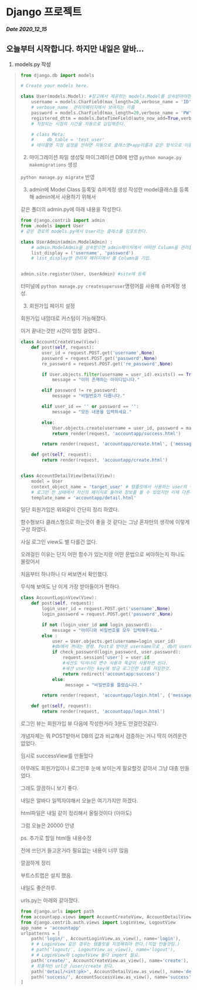 # Django 프로젝트
##### Date 2020_12_15
오늘부터 시작합니다.
하지만 내일은 알바...
---
1. models.py 작성
> ```Python
> from django.db import models
> 
> # Create your models here.
> 
> class User(models.Model): #장고에서 제공하는 models.Model를 상속받아야한다.
>     username = models.CharField(max_length=20,verbose_name = 'ID')
>     # verbose_name  관리자페이지에서 보여지는 이름
>     password = models.CharField(max_length=20,verbose_name = 'PW')
>     registered_dttm = models.DateTimeField(auto_now_add=True,verbose_name='RegistrationTime') 
>     # 저장되는 시점의 시간을 자동으로 삽입해준다.
> 
>     # class Meta:
>     #     db_table = 'test_user'
>     # 테이블명 지정 설정을 안하면 자동으로 클래스명+app이름과 같은 형식으로 이름 설정
> ```
> 
> 2. 마이그레이션 파일 생성및 마이그레이션 DB에 반영
> ```python manage.py makemigrations``` 생성
> 
> ```python manage.py migrate``` 반영
> 
> 3. admin에 Model Class 등록및 슈퍼계정 생성
> 작성한 model클래스를 등록해 admin에서 사용하기 위해서
> 
> 같은 폴더의 admin.py에 아래 내용을 작성한다.
> ```Python
> from django.contrib import admin
> from .models import User
> # 같은 경로의 models.py에서 User라는 클래스를 임포트한다.
> 
> class UserAdmin(admin.ModelAdmin) :
>     # admin.ModelAdmin을 상속받으면 admin페이지에서 어떠한 Column을 관리할지에 대한 설정이 가능
>     list_display = ('username', 'password')
>     # list_display엔 관리자 페이지에서 볼 Column을 기입.
> 
> 
> admin.site.register(User, UserAdmin) #site에 등록
> ```
> 
> 터미널에 ```python manage.py createsuperuser```명령어를 사용해 슈퍼계정 생성.
> 
> 3. 회원가입 페이지 설정 
> 
> 회원가입 내맘대로 커스텀이 가능해졌다.
> 
> 이거 끝내는것만 시간이 엄청 걸렸다..
> 
> ```Python
> class AccountCreateView(View):
>     def post(self, request):
>         user_id = request.POST.get('username',None)
>         password = request.POST.get('password',None)
>         re_password = request.POST.get('re_password',None)
> 
>         if User.objects.filter(username = user_id).exists() == True:
>             message = "이미 존재하는 아이디입니다."
> 
>         elif password != re_password:
>             message = "비밀번호가 다릅니다."
> 
>         elif user_id == '' or password == '':
>             message = "모든 내용을 입력하세요."
> 
>         else:
>             User.objects.create(username = user_id, password = make_password(password))
>             return render(request, 'accountapp/success.html')
> 
>         return render(request, 'accountapp/create.html', {'message': message})
> 
>     def get(self, request):
>         return render(request, 'accountapp/create.html')
> 
> 
> class AccountDetailView(DetailView):
>     model = User
>     context_object_name = 'target_user' # 탬플릿에서 사용하는 user의 객체 이름을 target_user로 다르게 설정해줌
>     # 로그인 한 상태에서 자신의 페이지로 들어와 정보를 볼 수 있었지만 이제 다른사람이 그 페이지에 들어가더라도 정상적으로 열람 가능하다.
>     template_name = 'accountapp/detail.html'
> ```
> 일단 회원가입은 위외같이 간단히 정리 하였다. 
> 
> 함수형보다 클래스형으로 하는것이 좋을 것 같다는 그냥 혼자만의 생각에 이렇게 구성 하였다.
> 
> 사실 로그인 view도 별 다를건 없다.
> 
> 오래걸린 이유는 단지 어떤 함수가 있는지랑 어떤 문법으로 써야하는지 하나도 몰랐어서
> 
> 처음부터 하나하나 다 써보면서 확인했다.
> 
> 무식해 보여도 난 이게 가장 받아들이가 편하다.
> 
> ```Python
> class AccountLoginView(View):
>     def post(self, request):
>         login_user_id = request.POST.get('username',None)
>         login_password = request.POST.get('password',None)
> 
>         if not (login_user_id and login_password):
>             message = "아이디와 비밀번호를 모두 입력해주세요."
>         else : 
>             user = User.objects.get(username=login_user_id) 
>             #db에서 꺼내는 명령. Post로 받아온 username으로 , db의 username을 꺼내온다.
>             if check_password(login_password, user.password):
>                 request.session['user'] = user.id 
>                 #세션도 딕셔너리 변수 사용과 똑같이 사용하면 된다.
>                 #세션 user라는 key에 방금 로그인한 id를 저장한것.
>                 return redirect('accountapp:success')
>             else:
>                  message = "비밀번호를 틀렸습니다."
> 
>         return render(request, 'accountapp/login.html', {'message': message})
> 
>     def get(self, request):
>         return render(request, 'accountapp/login.html')
> ```
> 로그인 뷰는 회원가입 뷰 다음에 작성한거라 3분도 안걸린것같다.
> 
> 개념자체는 뭐 POST받아서 DB의 값과 비교해서 검증하는 거니 딱히 어려운건 없었다.
> 
> 임시로 successView를 만들었다 
> 
> 아무래도 회원가입이나 로그인후 눈에 보이는게 필요할것 같아서 그냥 대충 만들었다.
> 
> 그래도 깔끔하니 보기 좋다.
> 
> 내일은 알바다 일찍자야해서 오늘은 여기가지만 하겠다.
> 
> html파일은 내일 같이 정리해서 올릴것이다 (아마도)
> 
> 그럼 오늘은 20000 안녕
> 
> ps.
> 추가로 할일 html들 내용수정
> 
> 전에 쓰던거 들고온거라 필요없는 내용이 너무 많음
> 
> 깔끔하게 정리
> 
> 부트스트랩은 설치 했음.
> 
> 내일도 좋은하루.
> 
> urls.py는 아래와 같아졌다.
> ```Python
> from django.urls import path
> from accountapp.views import AccountCreateView, AccountDetailView, AccountSuccessView, AccountLoginView
> from django.contrib.auth.views import LoginView, LogoutView
> app_name = 'accountapp'
> urlpatterns = [
>     path('login/', AccountLoginView.as_view(), name='login'),
>     # # LoginView 같은 경우는 템플릿을 지정해줘야 한다.(직접 만들것임.)
>     # path('logout/', LogoutView.as_view(), name='logout'),
>     # # LoginView와 LogoutView 둘다 import 필요.
>     path('create/', AccountCreateView.as_view(), name='create'),
>     # 최종적인 url은 /user/create 된다.
>     path('detail/<int:pk>', AccountDetailView.as_view(), name='detail'),
>     path('success/', AccountSuccessView.as_view(), name='success'),
> ] 
> ```
